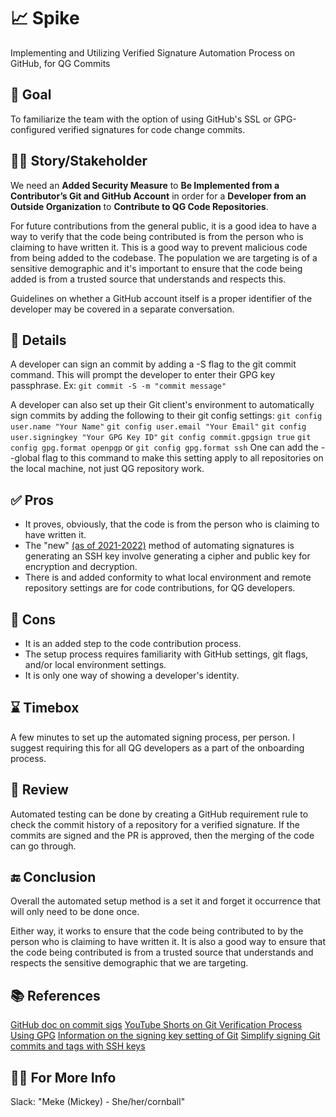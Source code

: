 # 📈 Spike
Implementing and Utilizing Verified Signature Automation Process on GitHub, for QG Commits

## 🥅 Goal
To familiarize the team with the option of using GitHub's SSL or GPG-configured verified signatures for code change commits. 


## 🧑🏽 Story/Stakeholder
We need an **Added Security Measure** 
to **Be Implemented from a Contributor’s Git and GitHub Account** 
in order for a **Developer from an Outside Organization** 
to **Contribute to QG Code Repositories**.

For future contributions from the general public, it is a good idea to have a way to verify that the code being contributed is from the person who is claiming to have written it. This is a good way to prevent malicious code from being added to the codebase. The population we are targeting is of a sensitive demographic and it's important to ensure that the code being added is from a trusted source that understands and respects this.

Guidelines on whether a GitHub account itself is a proper identifier of the developer may be covered in a separate conversation.


## 📇 Details
A developer can sign an commit by adding a -S flag to the git commit command. This will prompt the developer to enter their GPG key passphrase.
Ex: `git commit -S -m "commit message"`

A developer can also set up their Git client's environment to automatically sign commits by adding the following to their git config settings:
`git config user.name "Your Name"`
`git config user.email "Your Email"`
`git config user.signingkey "Your GPG Key ID"`
`git config commit.gpgsign true`
`git config gpg.format openpgp` or `git config gpg.format ssh`
One can add the --global flag to this command to make this setting apply to all repositories on the local machine, not just QG repository work.


## ✅ Pros
- It proves, obviously, that the code is from the person who is claiming to have written it.
- The "new" [(as of 2021-2022)](https://docs.github.com/en/authentication/managing-commit-signature-verification/about-commit-signature-verification) method of automating signatures is generating an SSH key involve generating a cipher and public key for encryption and decryption. 
- There is and added conformity to what local environment and remote repository settings are for code contributions, for QG developers.


## 🛑 Cons
- It is an added step to the code contribution process.
- The setup process requires familiarity with GitHub settings, git flags, and/or local environment settings.
- It is only one way of showing a developer's identity.


## ⌛ Timebox
A few minutes to set up the automated signing process, per person. I suggest requiring this for all QG developers as a part of the onboarding process.


## 👀 Review
Automated testing can be done by creating a GitHub requirement rule to check the commit history of a repository for a verified signature. If the commits are signed and the PR is approved, then the merging of the code can go through.


## 🔚 Conclusion
Overall the automated setup method is a set it and forget it occurrence that will only need to be done once. 

Either way, it works to ensure that the code being contributed to by the person who is claiming to have written it. It is also a good way to ensure that the code being contributed is from a trusted source that understands and respects the sensitive demographic that we are targeting.


## 📚 References
[GitHub doc on commit sigs](https://docs.github.com/en/authentication/managing-commit-signature-verification/displaying-verification-statuses-for-all-of-your-commits)
[YouTube Shorts on Git Verification Process Using GPG](https://youtube.com/shorts/oIGzfvBb6Hk?feature=share)
[Information on the signing key setting of Git](https://docs.github.com/en/authentication/managing-commit-signature-verification/telling-git-about-your-signing-key)
[Simplify signing Git commits and tags with SSH keys](https://www.youtube.com/watch?v=uhy_ojFqLg0)


## 🤙🏽 For More Info
Slack: "Meke (Mickey) - She/her/cornball"
